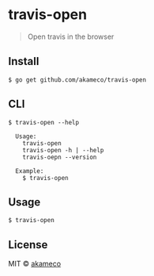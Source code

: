 # travis-open

> Open travis in the browser


## Install

```
$ go get github.com/akameco/travis-open
```

## CLI

```
$ travis-open --help

  Usage:
    travis-open
    travis-open -h | --help
    travis-oepn --version

  Example:
    $ travis-open
```

## Usage

```
$ travis-open
```

## License

MIT © [akameco](https://akameco.github.io)
